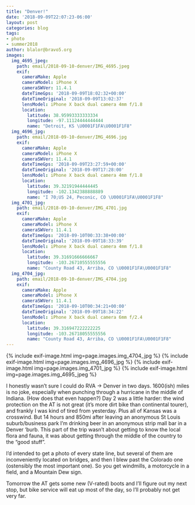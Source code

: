 ```yaml
---
title: "Denver!"
date: '2018-09-09T22:07:23-06:00'
layout: post
categories: blog
tags:
- photo
- summer2018
author: blalor@bravo5.org
images:
  img_4695_jpeg:
    path: email/2018-09-10-denver/IMG_4695.jpeg
    exif:
      cameraMake: Apple
      cameraModel: iPhone X
      cameraSWVer: 11.4.1
      dateTimeGps: '2018-09-09T18:02:32+00:00'
      dateTimeOriginal: '2018-09-09T13:02:37'
      lensModel: iPhone X back dual camera 4mm f/1.8
      location:
        latitude: 38.95993333333334
        longitude: -97.11124444444444
        name: "Detroit, KS \U0001F1FA\U0001F1F8"
  img_4696_jpg:
    path: email/2018-09-10-denver/IMG_4696.jpg
    exif:
      cameraMake: Apple
      cameraModel: iPhone X
      cameraSWVer: 11.4.1
      dateTimeGps: '2018-09-09T23:27:59+00:00'
      dateTimeOriginal: '2018-09-09T17:28:00'
      lensModel: iPhone X back dual camera 4mm f/1.8
      location:
        latitude: 39.32191944444445
        longitude: -102.1342388888889
        name: "I 70;US 24, Peconic, CO \U0001F1FA\U0001F1F8"
  img_4701_jpg:
    path: email/2018-09-10-denver/IMG_4701.jpg
    exif:
      cameraMake: Apple
      cameraModel: iPhone X
      cameraSWVer: 11.4.1
      dateTimeGps: '2018-09-10T00:33:38+00:00'
      dateTimeOriginal: '2018-09-09T18:33:39'
      lensModel: iPhone X back dual camera 4mm f/1.8
      location:
        latitude: 39.31691666666667
        longitude: -103.26710555555556
        name: "County Road 43, Arriba, CO \U0001F1FA\U0001F1F8"
  img_4704_jpg:
    path: email/2018-09-10-denver/IMG_4704.jpg
    exif:
      cameraMake: Apple
      cameraModel: iPhone X
      cameraSWVer: 11.4.1
      dateTimeGps: '2018-09-10T00:34:21+00:00'
      dateTimeOriginal: '2018-09-09T18:34:22'
      lensModel: iPhone X back dual camera 6mm f/2.4
      location:
        latitude: 39.316947222222225
        longitude: -103.26718055555556
        name: "County Road 43, Arriba, CO \U0001F1FA\U0001F1F8"
---
```


{% include exif-image.html img=page.images.img_4704_jpg %}
{% include exif-image.html img=page.images.img_4696_jpg %}
{% include exif-image.html img=page.images.img_4701_jpg %}
{% include exif-image.html img=page.images.img_4695_jpeg %}

I honestly wasn’t sure I could do RVA → Denver in two days. 1600(ish) miles is no joke, especially when punching through a hurricane in the middle of Indiana. (How does that even happen?) Day 2 was a little harder: the wind protection on the AT is not great (it’s more dirt bike than continental tourer), and frankly I was kind of tired from yesterday. Plus all of Kansas was a crosswind.  But 14 hours and 850mi after leaving an anonymous St Louis suburb/business park I’m drinking beer in an anonymous strip mall bar in a Denver ‘burb. This part of the trip wasn’t about getting to know the local flora and fauna, it was about getting through the middle of the country to the “good stuff”.

I’d intended to get a photo of every state line, but several of them are inconveniently located on bridges, and then I blew past the Colorado one (ostensibly the most important one). So you get windmills, a motorcycle in a field, and a Mountain Dew sign. 

Tomorrow the AT gets some new (V-rated) boots and  I’ll figure out my next stop, but bike service will eat up most of the day, so I’ll probably not get very far. 













